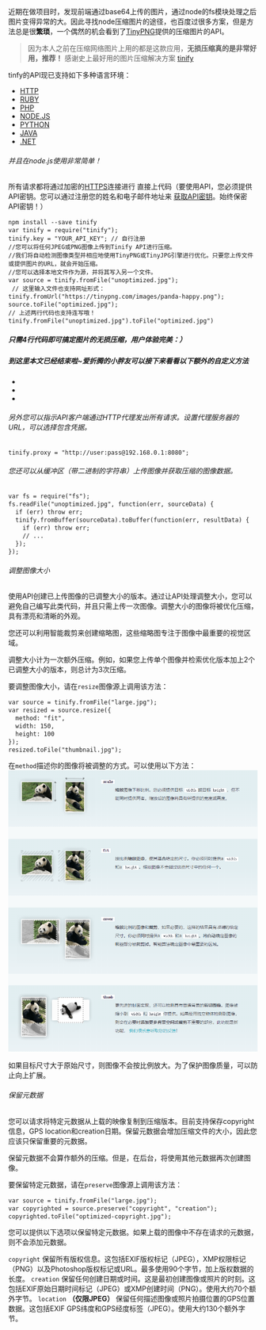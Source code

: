 近期在做项目时，发现前端通过base64上传的图片，通过node的fs模块处理之后图片变得异常的大。因此寻找node压缩图片的途径，也百度过很多方案，但是方法总是很**繁琐**，一个偶然的机会看到了[TinyPNG](http://www.baidu.com/link?url=sPV4y0zV3zF9Ce-AFJfFfA7IQvWS3d9Cy9yvFe5fsRy)提供的压缩图片的API。
>因为本人之前在压缩网络图片上用的都是这款应用，**无损压缩真的是非常好用，推荐！**
>感谢史上最好用的图片压缩解决方案 [tinify](https://tinypng.com/developers)

tinfy的API现已支持如下多种语言环境：
*   [HTTP](https://tinypng.com/developers/reference)
*   [RUBY](https://tinypng.com/developers/reference/ruby)
*   [PHP](https://tinypng.com/developers/reference/php)
*   [NODE.JS](https://tinypng.com/developers/reference/nodejs)
*   [PYTHON](https://tinypng.com/developers/reference/python)
*   [JAVA](https://tinypng.com/developers/reference/java)
*   [.NET](https://tinypng.com/developers/reference/dotnet)

###### 并且在node.js使用非常简单！
所有请求都将通过加密的[HTTPS](http://en.wikipedia.org/wiki/HTTP_Secure)连接进行
直接上代码（要使用API​​，您必须提供API密钥。您可以通过注册您的姓名和电子邮件地址来 [获取API密钥](https://tinypng.com/developers)。始终保密API密钥！）
```
npm install --save tinify
var tinify = require("tinify");
tinify.key = "YOUR_API_KEY"; // 自行注册
//您可以将任何JPEG或PNG图像上传到Tinify API进行压缩。
//我们将自动检测图像类型并相应地使用TinyPNG或TinyJPG引擎进行优化。只要您上传文件或提供图片的URL，就会开始压缩。
//您可以选择本地文件作为源，并将其写入另一个文件。
var source = tinify.fromFile("unoptimized.jpg");
 // 这里输入文件也支持网址形式：tinify.fromUrl("https://tinypng.com/images/panda-happy.png");
source.toFile("optimized.jpg");  
// 上述两行代码也支持连写哦！tinify.fromFile("unoptimized.jpg").toFile("optimized.jpg")
```
##### 只需4行代码即可搞定图片的无损压缩，用户体验完美：）
##### 到这里本文已经结束啦~爱折腾的小胖友可以接下来看看以下额外的自定义方法
*
*
*
###### 另外您可以指示API客户端通过HTTP代理发出所有请求。设置代理服务器的URL，可以选择包含凭据。
```
tinify.proxy = "http://user:pass@192.168.0.1:8080";
```
###### 您还可以从缓冲区（带二进制的字符串）上传图像并获取压缩的图像数据。
```
var fs = require("fs");
fs.readFile("unoptimized.jpg", function(err, sourceData) {
  if (err) throw err;
  tinify.fromBuffer(sourceData).toBuffer(function(err, resultData) {
    if (err) throw err;
    // ...
  });
});
```
###### 调整图像大小
使用API​​创建已上传图像的已调整大小的版本。通过让API处理调整大小，您可以避免自己编写此类代码，并且只需上传一次图像。调整大小的图像将被优化压缩，具有漂亮和清晰的外观。

您还可以利用智能裁剪来创建缩略图，这些缩略图专注于图像中最重要的视觉区域。

调整大小计为一次额外压缩。例如，如果您上传单个图像并检索优化版本加上2个已调整大小的版本，则总计为3次压缩。

要调整图像大小，请在`resize`图像源上调用该方法：
```
var source = tinify.fromFile("large.jpg");
var resized = source.resize({
  method: "fit",
  width: 150,
  height: 100
});
resized.toFile("thumbnail.jpg");
```
在`method`描述你的图像将被调整的方式。可以使用以下方法：
![](./images/photo2018-09-21/photo2018-09-21.png)

如果目标尺寸大于原始尺寸，则图像不会按比例放大。为了保护图像质量，可以防止向上扩展。
###### 保留元数据
您可以请求将特定元数据从上载的映像复制到压缩版本。目前支持保存copyright信息，GPS location和creation日期。保留元数据会增加压缩文件的大小，因此您应该只保留重要的元数据。

保留元数据不会算作额外的压缩。但是，在后台，将使用其他元数据再次创建图像。

要保留特定元数据，请在`preserve`图像源上调用该方法：
```
var source = tinify.fromFile("large.jpg");
var copyrighted = source.preserve("copyright", "creation");
copyrighted.toFile("optimized-copyright.jpg");
```
您可以提供以下选项以保留特定元数据。如果上载的图像中不存在请求的元数据，则不会添加元数据。

`copyright`
保留所有版权信息。这包括EXIF版权标记（JPEG），XMP权限标记（PNG）以及Photoshop版权标记或URL。最多使用90个字节，加上版权数据的长度。
`creation`
保留任何创建日期或时间。这是最初创建图像或照片的时刻。这包括EXIF原始日期时间标记（JPEG）或XMP创建时间（PNG）。使用大约70个额外字节。
`location` **（仅限JPEG）**
保留任何描述图像或照片拍摄位置的GPS位置数据。这包括EXIF GPS纬度和GPS经度标签（JPEG）。使用大约130个额外字节。




